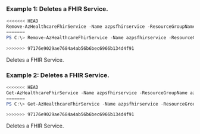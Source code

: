 ### Example 1: Deletes a FHIR Service.
```powershell
<<<<<<< HEAD
Remove-AzHealthcareFhirService -Name azpsfhirservice -ResourceGroupName azps_test_group -WorkspaceName azpshcws
=======
PS C:\> Remove-AzHealthcareFhirService -Name azpsfhirservice -ResourceGroupName azps_test_group -WorkspaceName azpshcws

>>>>>>> 97176e9029ae7684a4ab56b6bec6966b134d4f91
```

Deletes a FHIR Service.

### Example 2: Deletes a FHIR Service.
```powershell
<<<<<<< HEAD
Get-AzHealthcareFhirService -Name azpsfhirservice -ResourceGroupName azps_test_group -WorkspaceName azpshcws | Remove-AzHealthcareFhirService
=======
PS C:\> Get-AzHealthcareFhirService -Name azpsfhirservice -ResourceGroupName azps_test_group -WorkspaceName azpshcws | Remove-AzHealthcareFhirService

>>>>>>> 97176e9029ae7684a4ab56b6bec6966b134d4f91
```

Deletes a FHIR Service.